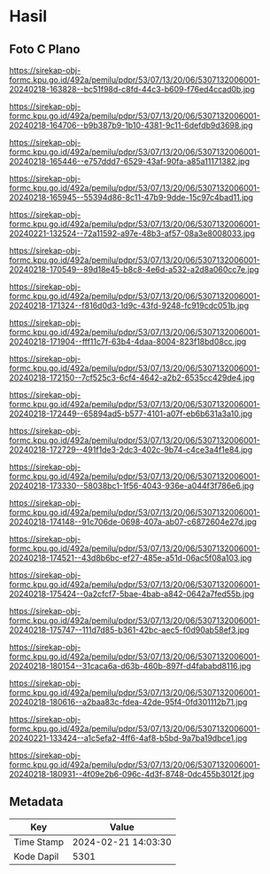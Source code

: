 # Hasil

## Foto C Plano

https://sirekap-obj-formc.kpu.go.id/492a/pemilu/pdpr/53/07/13/20/06/5307132006001-20240218-163828--bc51f98d-c8fd-44c3-b609-f76ed4ccad0b.jpg

https://sirekap-obj-formc.kpu.go.id/492a/pemilu/pdpr/53/07/13/20/06/5307132006001-20240218-164706--b9b387b9-1b10-4381-9c11-6defdb9d3698.jpg

https://sirekap-obj-formc.kpu.go.id/492a/pemilu/pdpr/53/07/13/20/06/5307132006001-20240218-165446--e757ddd7-6529-43af-90fa-a85a11171382.jpg

https://sirekap-obj-formc.kpu.go.id/492a/pemilu/pdpr/53/07/13/20/06/5307132006001-20240218-165945--55394d86-8c11-47b9-9dde-15c97c4bad11.jpg

https://sirekap-obj-formc.kpu.go.id/492a/pemilu/pdpr/53/07/13/20/06/5307132006001-20240221-132524--72a11592-a97e-48b3-af57-08a3e8008033.jpg

https://sirekap-obj-formc.kpu.go.id/492a/pemilu/pdpr/53/07/13/20/06/5307132006001-20240218-170549--89d18e45-b8c8-4e6d-a532-a2d8a060cc7e.jpg

https://sirekap-obj-formc.kpu.go.id/492a/pemilu/pdpr/53/07/13/20/06/5307132006001-20240218-171324--f816d0d3-1d9c-43fd-9248-fc919cdc051b.jpg

https://sirekap-obj-formc.kpu.go.id/492a/pemilu/pdpr/53/07/13/20/06/5307132006001-20240218-171904--fff11c7f-63b4-4daa-8004-823f18bd08cc.jpg

https://sirekap-obj-formc.kpu.go.id/492a/pemilu/pdpr/53/07/13/20/06/5307132006001-20240218-172150--7cf525c3-6cf4-4642-a2b2-6535cc429de4.jpg

https://sirekap-obj-formc.kpu.go.id/492a/pemilu/pdpr/53/07/13/20/06/5307132006001-20240218-172449--65894ad5-b577-4101-a07f-eb6b631a3a10.jpg

https://sirekap-obj-formc.kpu.go.id/492a/pemilu/pdpr/53/07/13/20/06/5307132006001-20240218-172729--491f1de3-2dc3-402c-9b74-c4ce3a4f1e84.jpg

https://sirekap-obj-formc.kpu.go.id/492a/pemilu/pdpr/53/07/13/20/06/5307132006001-20240218-173330--58038bc1-1f56-4043-936e-a044f3f786e6.jpg

https://sirekap-obj-formc.kpu.go.id/492a/pemilu/pdpr/53/07/13/20/06/5307132006001-20240218-174148--91c706de-0698-407a-ab07-c6872604e27d.jpg

https://sirekap-obj-formc.kpu.go.id/492a/pemilu/pdpr/53/07/13/20/06/5307132006001-20240218-174521--43d8b6bc-ef27-485e-a51d-06ac5f08a103.jpg

https://sirekap-obj-formc.kpu.go.id/492a/pemilu/pdpr/53/07/13/20/06/5307132006001-20240218-175424--0a2cfcf7-5bae-4bab-a842-0642a7fed55b.jpg

https://sirekap-obj-formc.kpu.go.id/492a/pemilu/pdpr/53/07/13/20/06/5307132006001-20240218-175747--111d7d85-b361-42bc-aec5-f0d90ab58ef3.jpg

https://sirekap-obj-formc.kpu.go.id/492a/pemilu/pdpr/53/07/13/20/06/5307132006001-20240218-180154--31caca6a-d63b-460b-897f-d4fababd8116.jpg

https://sirekap-obj-formc.kpu.go.id/492a/pemilu/pdpr/53/07/13/20/06/5307132006001-20240218-180616--a2baa83c-fdea-42de-95f4-0fd301112b71.jpg

https://sirekap-obj-formc.kpu.go.id/492a/pemilu/pdpr/53/07/13/20/06/5307132006001-20240221-133424--a1c5efa2-4ff6-4af8-b5bd-9a7ba19dbce1.jpg

https://sirekap-obj-formc.kpu.go.id/492a/pemilu/pdpr/53/07/13/20/06/5307132006001-20240218-180931--4f09e2b6-096c-4d3f-8748-0dc455b3012f.jpg


## Metadata

| Key        | Value               |
| ---------- | ------------------- |
| Time Stamp | 2024-02-21 14:03:30 |
| Kode Dapil | 5301                |



